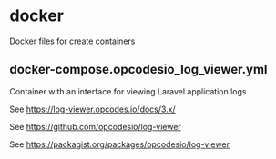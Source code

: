 # docker
Docker files for create containers
## docker-compose.opcodesio_log_viewer.yml
Container with an interface for viewing Laravel application logs

See https://log-viewer.opcodes.io/docs/3.x/

See https://github.com/opcodesio/log-viewer

See https://packagist.org/packages/opcodesio/log-viewer